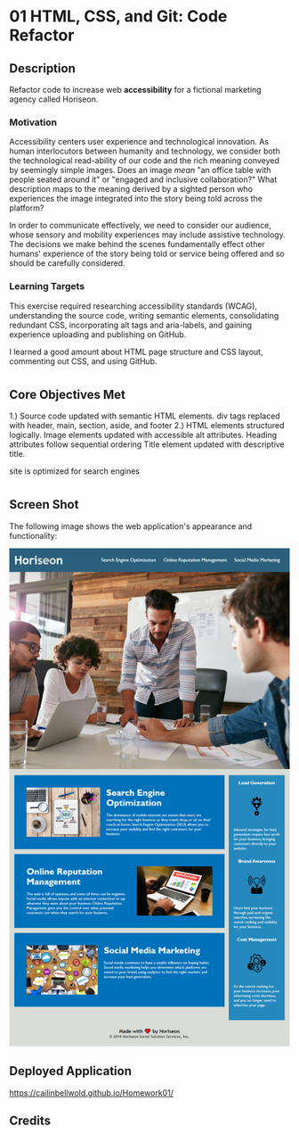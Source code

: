# 01 HTML, CSS, and Git: Code Refactor

## Description

Refactor code to increase web **accessibility** for a fictional marketing agency called Horiseon. 

### Motivation

Accessibility centers user experience and technological innovation. As human interlocutors between humanity and technology, we consider both the technological read-ability of our code and the rich meaning conveyed by seemingly simple images. Does an image *mean* "an office table with people seated around it" or "engaged and inclusive collaboration?" What description maps to the meaning derived by a sighted person who experiences the image integrated into the story being told across the platform?

In order to communicate effectively, we need to consider our audience, whose sensory and mobility experiences may include assistive technology.  The decisions we make behind the scenes fundamentally effect other humans' experience of the story being told or service being offered and so should be carefully considered.    


### Learning Targets
This exercise required researching accessibility standards (WCAG), understanding the source code, writing semantic elements, consolidating redundant CSS, incorporating alt tags and aria-labels, and gaining experience uploading and publishing on GitHub.

I learned a good amount about HTML page structure and CSS layout, commenting out CSS, and using GitHub.

#
## Core Objectives Met

1.) Source code updated with semantic HTML elements.
    div tags replaced with header, main, section, aside, and footer
2.) HTML elements structured logically.
Image elements updated with accessible alt attributes.
Heading attributes follow sequential ordering
Title element updated with descriptive title.

site is optimized for search engines

#
## Screen Shot

The following image shows the web application's appearance and functionality:

![The Horiseon webpage including a navigation bar, header image, and cards with text and images at the bottom of the page.](assets\images\homework01_screenshot.png)

## Deployed Application

https://cailinbellwold.github.io/Homework01/

## Credits
#